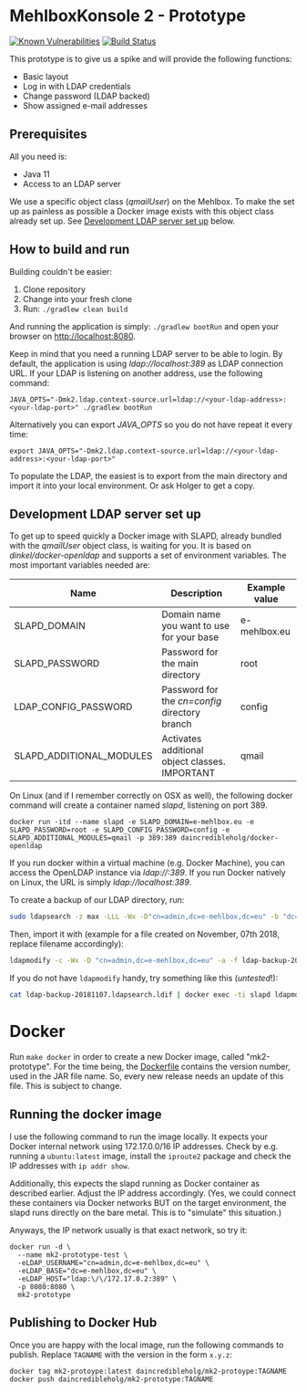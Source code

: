 # MehlboxKonsole 2 - Prototype

[![Known Vulnerabilities](https://snyk.io/test/github/MehlboxKonsole/mk2-prototype/badge.svg)](https://snyk.io/test/github/MehlboxKonsole/mk2-prototype)
[![Build Status](https://travis-ci.org/MehlboxKonsole/mk2-prototype.svg?branch=master)](https://travis-ci.org/MehlboxKonsole/mk2-prototype)


This prototype is to give us a spike and will provide the following functions:

* Basic layout
* Log in with LDAP credentials
* Change password (LDAP backed)
* Show assigned e-mail addresses

Prerequisites
---
All you need is:
* Java 11
* Access to an LDAP server

We use a specific object class (_qmailUser_) on the Mehlbox. To make the set up as painless as possible a Docker
image exists with this object class already set up. See [Development LDAP server set up](#development-ldap-server-set-up)
below.

How to build and run
---
Building couldn't be easier:

1. Clone repository
2. Change into your fresh clone
3. Run: `./gradlew clean build`

And running the application is simply: `./gradlew bootRun` and open your browser on [http://localhost:8080](http://localhost:8080).

Keep in mind that you need a running LDAP server to be able to login. By default, the application is using
_ldap://localhost:389_ as LDAP connection URL. If your LDAP is listening on another address, use the following command:
```
JAVA_OPTS="-Dmk2.ldap.context-source.url=ldap://<your-ldap-address>:<your-ldap-port>" ./gradlew bootRun
```

Alternatively you can export _JAVA_OPTS_ so you do not have repeat it every time:
```
export JAVA_OPTS="-Dmk2.ldap.context-source.url=ldap://<your-ldap-address>:<your-ldap-port>"
```

To populate the LDAP, the easiest is to export from the main directory and import it into your local environment. Or ask
Holger to get a copy.

Development LDAP server set up
---
To get up to speed quickly a Docker image with SLAPD, already bundled with the _qmailUser_ object class, is waiting for
you. It is based on _dinkel/docker-openldap_ and supports a set of environment variables.
The most important variables needed are:

| Name                     | Description                                    | Example value |
|--------------------------|------------------------------------------------|---------------|
| SLAPD_DOMAIN             | Domain name you want to use for your base      | e-mehlbox.eu  |
| SLAPD_PASSWORD           | Password for the main directory                | root          |
| LDAP_CONFIG_PASSWORD     | Password for the _cn=config_ directory branch  | config        |
| SLAPD_ADDITIONAL_MODULES | Activates additional object classes. IMPORTANT | qmail         |

On Linux (and if I remember correctly on OSX as well), the following docker command will create a container named
_slapd_, listening on port 389.


```
docker run -itd --name slapd -e SLAPD_DOMAIN=e-mehlbox.eu -e SLAPD_PASSWORD=root -e SLAPD_CONFIG_PASSWORD=config -e SLAPD_ADDITIONAL_MODULES=qmail -p 389:389 daincredibleholg/docker-openldap
```

If you run docker within a virtual machine (e.g. Docker Machine), you can access the OpenLDAP instance via
_ldap://<docker-machine-address>:389_. If you run Docker natively on Linux, the URL is simply _ldap://localhost:389_.

To create a backup of our LDAP directory, run:

```bash
sudo ldapsearch -z max -LLL -Wx -D"cn=admin,dc=e-mehlbox,dc=eu" -b "dc=e-mehlbox,dc=eu" >> ldap-backup-$(date +%Y%m%d).ldapsearch.ldif

```

Then, import it with (example for a file created on November, 07th 2018, replace filename accordingly):
```bash
ldapmodify -c -Wx -D "cn=admin,dc=e-mehlbox,dc=eu" -a -f ldap-backup-20181107.ldapsearch.ldif
```

If you do not have `ldapmodify` handy, try something like this (*untested*!):
```bash
cat ldap-backup-20181107.ldapsearch.ldif | docker exec -ti slapd ldapmodify -c -Wx -D "cn=admin,dc=e-mehlbox,dc=eu" -a
```

# Docker

Run `make docker` in order to create a new Docker image, called "mk2-prototype". 
For the time being, the [Dockerfile](./Dockerfile) contains the version number, used in the JAR file name. So, every new
release needs an update of this file. This is subject to change.

## Running the docker image
I use the following command to run the image locally. It expects your Docker internal network using 172.17.0.0/16 IP 
addresses. Check by e.g. running a `ubuntu:latest` image, install the `iproute2` package and check the IP addresses with
`ip addr show`.

Additionally, this expects the slapd running as Docker container as described earlier. Adjust the IP address accordingly.
(Yes, we could connect these containers via Docker networks BUT on the target environment, the slapd runs directly on the
bare metal. This is to "simulate" this situation.)

Anyways, the IP network usually is that exact network, so try it:
```shell
docker run -d \
  --name mk2-prototype-test \
  -eLDAP_USERNAME="cn=admin,dc=e-mehlbox,dc=eu" \
  -eLDAP_BASE="dc=e-mehlbox,dc=eu" \
  -eLDAP_HOST="ldap:\/\/172.17.0.2:389" \
  -p 8080:8080 \
  mk2-prototype
```

## Publishing to Docker Hub
Once you are happy with the local image, run the following commands to publish.
Replace `TAGNAME` with the version in the form `x.y.z`:

```shell
docker tag mk2-protoype:latest daincredibleholg/mk2-protoype:TAGNAME
docker push daincredibleholg/mk2-prototype:TAGNAME
```
